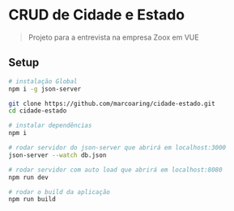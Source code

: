 # CRUD de Cidade e Estado

> Projeto para a entrevista na empresa Zoox em VUE

## Setup

``` bash
# instalação Global
npm i -g json-server

git clone https://github.com/marcoaring/cidade-estado.git
cd cidade-estado

# instalar dependências
npm i

# rodar servidor do json-server que abrirá em localhost:3000
json-server --watch db.json

# rodar servidor com auto load que abrirá em localhost:8080
npm run dev

# rodar o build da aplicação
npm run build
```
